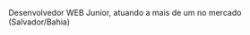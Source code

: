 

<!---
JefersonConceicao/JefersonConceicao is a ✨ special ✨ repository because its `README.md` (this file) appears on your GitHub profile.
You can click the Preview link to take a look at your changes.
--->

Desenvolvedor WEB Junior, atuando a mais de um no mercado (Salvador/Bahia)


